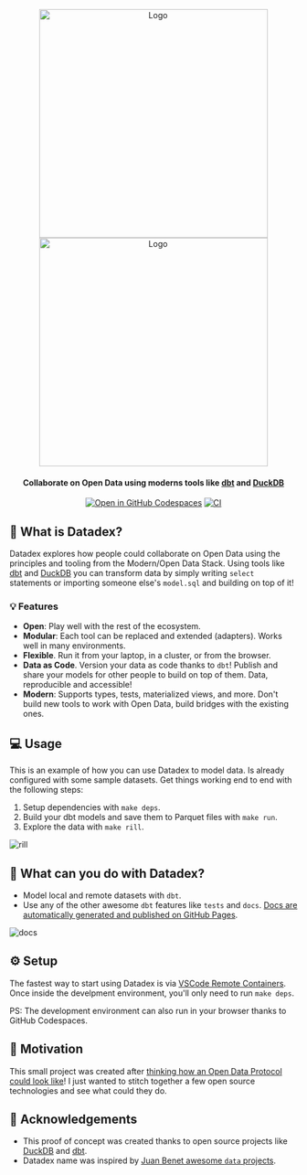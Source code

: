 <p align="center">
  <img alt="Logo" src="https://user-images.githubusercontent.com/1682202/160557212-c23c2bea-4179-4223-abfe-90f4a92e8aaa.png#gh-light-mode-only"/ width="400">
  <img alt="Logo" src="https://user-images.githubusercontent.com/1682202/160557880-ebd4d53f-5ed8-40d2-b20c-7da90443f389.png#gh-dark-mode-only"/ width="400">

  <h4 align="center"> Collaborate on Open Data using moderns tools like <a href="https://docs.getdbt.com/docs/introduction">dbt</a> and <a href="https://duckdb.org">DuckDB</a> </h4>

  <div style="text-align: center;">
    <a href='https://codespaces.new/davidgasquez/datadex'><img src='https://github.com/codespaces/badge.svg' alt='Open in GitHub Codespaces' style='max-width: 100%;'></a>
    <a href="https://github.com/davidgasquez/datadex/actions/workflows/ci.yml"><img src="https://github.com/davidgasquez/datadex/actions/workflows/ci.yml/badge.svg" alt="CI"></a>
  </div>
</p>

## 🤔 What is Datadex?

Datadex explores how people could collaborate on Open Data using the principles and tooling from the Modern/Open Data Stack. Using tools like [dbt](https://docs.getdbt.com/docs/introduction) and [DuckDB](https://duckdb.org/) you can transform data by simply writing `select` statements or importing someone else's `model.sql` and building on top of it!

### 💡 Features

- **Open**: Play well with the rest of the ecosystem.
- **Modular**: Each tool can be replaced and extended (adapters). Works well in many environments.
- **Flexible**. Run it from your laptop, in a cluster, or from the browser.
- **Data as Code**. Version your data as code thanks to `dbt`! Publish and share your models for other people to build on top of them. Data, reproducible and accessible!
- **Modern**: Supports types, tests, materialized views, and more. Don't build new tools to work with Open Data, build bridges with the existing ones.

## 💻 Usage

This is an example of how you can use Datadex to model data. Is already configured with some sample datasets. Get things working end to end with the following steps:

1. Setup dependencies with `make deps`.
1. Build your dbt models and save them to Parquet files with `make run`.
1. Explore the data with `make rill`.

![rill](https://user-images.githubusercontent.com/1682202/195888267-ab119222-9269-4e00-98a9-8cf3a6405252.png)

## 🚀 What can you do with Datadex?

- Model local and remote datasets with `dbt`.
- Use any of the other awesome `dbt` features like `tests` and `docs`. [Docs are automatically generated and published on GitHub Pages](https://davidgasquez.github.io/datadex).

![docs](https://user-images.githubusercontent.com/1682202/195890290-a27498dd-1d7b-4613-ba9a-4848fb3001be.png)

## ⚙️ Setup

The fastest way to start using Datadex is via [VSCode Remote Containers](https://code.visualstudio.com/docs/remote/containers). Once inside the develpment environment, you'll only need to run `make deps`.

PS: The development environment can also run in your browser thanks to GitHub Codespaces.

## 🎯 Motivation

This small project was created after [thinking how an Open Data Protocol could look like](https://publish.obsidian.md/davidgasquez/Open+Data)! I just wanted to stitch together a few open source technologies and see what could they do.

## 👏 Acknowledgements

- This proof of concept was created thanks to open source projects like [DuckDB](https://www.duckdb.org/) and [dbt](https://getdbt.com).
- Datadex name was inspired by [Juan Benet awesome `data` projects](https://juan.benet.ai/blog/2014-03-11-discussion-scienceexchange/).
